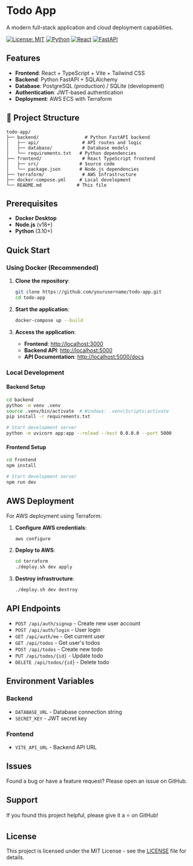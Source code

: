 # Todo App

A modern full-stack application and cloud deployment capabilities.

[![License: MIT](https://img.shields.io/badge/License-MIT-yellow.svg)](https://opensource.org/licenses/MIT)
[![Python](https://img.shields.io/badge/Python-3.10+-blue.svg)](https://python.org)
[![React](https://img.shields.io/badge/React-18+-61DAFB.svg)](https://reactjs.org)
[![FastAPI](https://img.shields.io/badge/FastAPI-latest-009688.svg)](https://fastapi.tiangolo.com)


## Features

- **Frontend**: React + TypeScript + Vite + Tailwind CSS
- **Backend**: Python FastAPI + SQLAlchemy
- **Database**: PostgreSQL (production) / SQLite (development)
- **Authentication**: JWT-based authentication
- **Deployment**: AWS ECS with Terraform

## 📁 Project Structure

```text
todo-app/
├── backend/                 # Python FastAPI backend
│   ├── api/                # API routes and logic
│   ├── database/           # Database models
│   └── requirements.txt   # Python dependencies
├── frontend/               # React TypeScript frontend
│   ├── src/               # Source code
│   └── package.json       # Node.js dependencies
├── terraform/              # AWS Infrastructure
├── docker-compose.yml     # Local development
└── README.md             # This file
```

## Prerequisites

- **Docker Desktop**
- **Node.js** (v18+)
- **Python** (3.10+)

## Quick Start

### Using Docker (Recommended)

1. **Clone the repository**:

   ```bash
   git clone https://github.com/yourusername/todo-app.git
   cd todo-app
   ```

2. **Start the application**:

   ```bash
   docker-compose up --build
   ```

3. **Access the application**:

   - **Frontend**: <http://localhost:3000>
   - **Backend API**: <http://localhost:5000>
   - **API Documentation**: <http://localhost:5000/docs>

### Local Development

#### Backend Setup

```bash
cd backend
python -m venv .venv
source .venv/bin/activate  # Windows: .venv\Scripts\activate
pip install -r requirements.txt

# Start development server
python -m uvicorn app:app --reload --host 0.0.0.0 --port 5000
```

#### Frontend Setup

```bash
cd frontend
npm install

# Start development server
npm run dev
```

## AWS Deployment

For AWS deployment using Terraform:

1. **Configure AWS credentials**:

   ```bash
   aws configure
   ```

2. **Deploy to AWS**:

   ```bash
   cd terraform
   ./deploy.sh dev apply
   ```

3. **Destroy infrastructure**:

   ```bash
   ./deploy.sh dev destroy
   ```

## API Endpoints

- `POST /api/auth/signup` - Create new user account
- `POST /api/auth/login` - User login
- `GET /api/auth/me` - Get current user
- `GET /api/todos` - Get user's todos
- `POST /api/todos` - Create new todo
- `PUT /api/todos/{id}` - Update todo
- `DELETE /api/todos/{id}` - Delete todo

## Environment Variables

### Backend

- `DATABASE_URL` - Database connection string
- `SECRET_KEY` - JWT secret key

### Frontend

- `VITE_API_URL` - Backend API URL

## Issues

Found a bug or have a feature request? Please open an issue on GitHub.

## Support

If you found this project helpful, please give it a ⭐ on GitHub!

## License

This project is licensed under the MIT License - see the [LICENSE](LICENSE) file for details.
